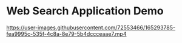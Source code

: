 # Web Search Application Demo



https://user-images.githubusercontent.com/72553466/165293785-fea9995c-535f-4c8a-8e79-5b4dccceaae7.mp4

